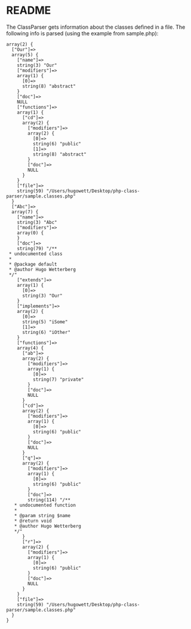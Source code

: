 README
===============

The ClassParser gets information about the classes defined in a file. The following info is parsed (using the example from sample.php):

    array(2) {
      ["Our"]=>
      array(5) {
        ["name"]=>
        string(3) "Our"
        ["modifiers"]=>
        array(1) {
          [0]=>
          string(8) "abstract"
        }
        ["doc"]=>
        NULL
        ["functions"]=>
        array(1) {
          ["cd"]=>
          array(2) {
            ["modifiers"]=>
            array(2) {
              [0]=>
              string(6) "public"
              [1]=>
              string(8) "abstract"
            }
            ["doc"]=>
            NULL
          }
        }
        ["file"]=>
        string(59) "/Users/hugowett/Desktop/php-class-parser/sample.classes.php"
      }
      ["Abc"]=>
      array(7) {
        ["name"]=>
        string(3) "Abc"
        ["modifiers"]=>
        array(0) {
        }
        ["doc"]=>
        string(79) "/**
     * undocumented class
     *
     * @package default
     * @author Hugo Wetterberg
     */"
        ["extends"]=>
        array(1) {
          [0]=>
          string(3) "Our"
        }
        ["implements"]=>
        array(2) {
          [0]=>
          string(5) "iSome"
          [1]=>
          string(6) "iOther"
        }
        ["functions"]=>
        array(4) {
          ["ab"]=>
          array(2) {
            ["modifiers"]=>
            array(1) {
              [0]=>
              string(7) "private"
            }
            ["doc"]=>
            NULL
          }
          ["cd"]=>
          array(2) {
            ["modifiers"]=>
            array(1) {
              [0]=>
              string(6) "public"
            }
            ["doc"]=>
            NULL
          }
          ["q"]=>
          array(2) {
            ["modifiers"]=>
            array(1) {
              [0]=>
              string(6) "public"
            }
            ["doc"]=>
            string(114) "/**
       * undocumented function
       *
       * @param string $name 
       * @return void
       * @author Hugo Wetterberg
       */"
          }
          ["r"]=>
          array(2) {
            ["modifiers"]=>
            array(1) {
              [0]=>
              string(6) "public"
            }
            ["doc"]=>
            NULL
          }
        }
        ["file"]=>
        string(59) "/Users/hugowett/Desktop/php-class-parser/sample.classes.php"
      }
    }